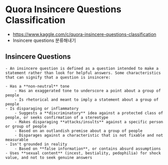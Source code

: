 # Quora Insincere Questions Classification

- https://www.kaggle.com/c/quora-insincere-questions-classification
- Insincere questions 분류해내기

## Insincere Questions

    - An insincere question is defined as a question intended to make a statement rather than look for helpful answers. Some characteristics that can signify that a question is insincere:

    - Has a **non-neutral** tone
        - Has an exaggerated tone to underscore a point about a group of people
        - Is rhetorical and meant to imply a statement about a group of people
    - Is disparaging or inflammatory
        - Suggests a **discriminatory** idea against a protected class of people, or seeks confirmation of a stereotype
        - Makes disparaging **attacks/insults** against a specific person or group of people
        - Based on an outlandish premise about a group of people
        - Disparages against a characteristic that is not fixable and not measurable
    - Isn't grounded in reality
        - Based on **false information**, or contains absurd assumptions
    - Uses **sexual content** (incest, bestiality, pedophilia) for shock value, and not to seek genuine answers

